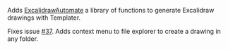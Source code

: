 Adds [ExcalidrawAutomate](https://github.com/zsviczian/obsidian-excalidraw-plugin/blob/master/AutomateHowTo.md) a library of functions to generate Excalidraw drawings with Templater.

Fixes issue [#37](https://github.com/zsviczian/obsidian-excalidraw-plugin/issues/37).
Adds context menu to file explorer to create a drawing in any folder.
